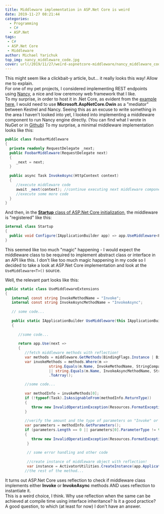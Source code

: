 ```yaml
---
title: Middleware implementation in ASP.Net Core is weird  
date: 2019-11-27 08:21:44  
categories:
  - Programming
  - C#
  - ASP.Net
tags: 
 - C# 
 - ASP.Net Core
 - Middleware
author: Michael Yarichuk
top_img: nancy_middleware_code.jpg
cover: url(/2019/11/27/weird-aspnetcore-middleware/nancy_middleware_code.jpg)
---
```

This might seem like a clickbait-y article, but... it really looks this way! Allow me to explain.  
For one of my pet projects, I considered implementing REST endpoints using [Nancy](http://nancyfx.org/), a nice and low ceremony web framework that I like.  
To my surprise, in order to host it in .Net Core, as evident from the [example here](https://github.com/NancyFx/Nancy/tree/master/samples/Nancy.Demo.Hosting.Kestrel), I would need to use **Microsoft.AspNetCore.Owin** as a "mediator" between Kestrel and Nancy. Seeing this as an excuse to write something in the area I haven't looked into yet, I looked into implementing a middleware component to run Nancy engine directly.  (You can find what I wrote in NuGet or in [Github](https://github.com/myarichuk/Nancy.Hosting.Kestrel))
To my surprise, a minimal middleware implementation looks like this:  
```cs
public class FoobarMiddleware
{
  private readonly RequestDelegate _next;
  public FoobarMiddleware(RequestDelegate next)
  {
     _next = next;
  }
  
  public async Task InvokeAsync(HttpContext context)
  {
     //execute middleware code     
     await _next(context); //continue executing next middleware components
     //execute some more code
  }
}
```
And then, in the [**Startup** class of ASP.Net Core initialization](https://docs.microsoft.com/en-us/aspnet/core/fundamentals/startup), the middleware is "registered" like this:  
```cs
internal class Startup
{
  public void Configure(IApplicationBuilder app) => app.UseMiddleware<FoobarMiddleware>();
}
```
This seemed like too much "magic" happening - I would expect the middleware class to be required to implement abstract class or interface in an API like this. I don't like too much magic happening in my code so I decided to take a look at ASP.Net Core implementation and look at the  ``UseMiddleware<T>()`` source.  

Well, the relevant part looks like this:
```cs
public static class UseMiddlewareExtensions
{
   internal const string InvokeMethodName = "Invoke";
   internal const string InvokeAsyncMethodName = "InvokeAsync";
   
   // some code...
        
   public static IApplicationBuilder UseMiddleware(this IApplicationBuilder app, Type middleware, params object[] args)
   {
        
      //some code...
            
      return app.Use(next =>
      {
         //fetch middleware methods with reflection!
         var methods = middleware.GetMethods(BindingFlags.Instance | BindingFlags.Public);
         var invokeMethods = methods.Where(m =>
                    string.Equals(m.Name, InvokeMethodName, StringComparison.Ordinal)
                    || string.Equals(m.Name, InvokeAsyncMethodName, StringComparison.Ordinal))
                    .ToArray();

         //some code...           
         
         var methodInfo = invokeMethods[0];
         if (!typeof(Task).IsAssignableFrom(methodInfo.ReturnType))
         {
            throw new InvalidOperationException(Resources.FormatException_UseMiddlewareNonTaskReturnType(InvokeMethodName, InvokeAsyncMethodName, nameof(Task)));
         }
         
         //verify the amount and the type of parameters on "Invoke" or "InvokeAsync"
         var parameters = methodInfo.GetParameters();
         if (parameters.Length == 0 || parameters[0].ParameterType != typeof(HttpContext))
         {
            throw new InvalidOperationException(Resources.FormatException_UseMiddlewareNoParameters(InvokeMethodName, InvokeAsyncMethodName, nameof(HttpContext)));
          }
          
          // some error handling and other code
          
          //create instance of middleware object with reflection!
          var instance = ActivatorUtilities.CreateInstance(app.ApplicationServices, middleware, ctorArgs);
         //the rest of the method...
```
It turns out ASP.Net Core uses reflection to check if middleware class implements either **Invoke** or **InvokeAsync** methods AND uses reflection to instantiate it.  
This is a weird choice, I think. Why use reflection when the same can be achieved at compile time using interface inheritance? Is it a good practice? A good question, to which (at least for now) I don't have an answer.